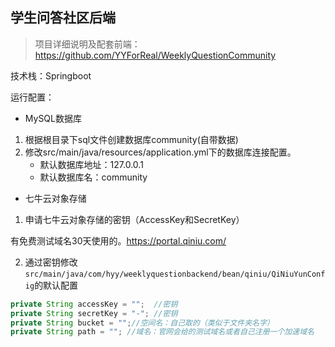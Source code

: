 
## 学生问答社区后端

> 项目详细说明及配套前端：https://github.com/YYForReal/WeeklyQuestionCommunity 

技术栈：Springboot

运行配置：

- MySQL数据库
1. 根据根目录下sql文件创建数据库community(自带数据)
2. 修改src/main/java/resources/application.yml下的数据库连接配置。
    - 默认数据库地址：127.0.0.1
    - 默认数据库名：community

- 七牛云对象存储
1. 申请七牛云对象存储的密钥（AccessKey和SecretKey）

  有免费测试域名30天使用的。https://portal.qiniu.com/


2. 通过密钥修改`src/main/java/com/hyy/weeklyquestionbackend/bean/qiniu/QiNiuYunConfig`的默认配置

~~~java
private String accessKey = "";  //密钥
private String secretKey = "-"; //密钥
private String bucket = "";//空间名：自己取的（类似于文件夹名字）
private String path = ""; //域名：官网会给的测试域名或者自己注册一个加速域名
~~~

